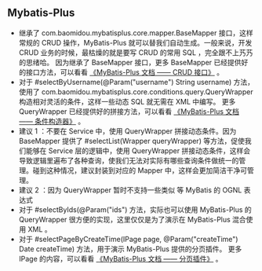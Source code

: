 ## Mybatis-Plus

- 继承了 com.baomidou.mybatisplus.core.mapper.BaseMapper<T> 接口，这样常规的 CRUD 操作，MyBatis-Plus 就可以替我们自动生成。一般来说，开发 CRUD 业务的时候，最枯燥的就是要写 CRUD 的常用 SQL ，完全跟不上艿艿的思绪哈。
因为继承了 BaseMapper 接口，更多 BaseMapper 已经提供好的接口方法，可以看看 [《MyBatis-Plus 文档 —— CRUD 接口》](https://baomidou.com/pages/49cc81/) 。
- 对于 #selectByUsername(@Param("username") String username) 方法，使用了 com.baomidou.mybatisplus.core.conditions.query.QueryWrapper<T> 构造相对灵活的条件，这样一些动态 SQL 就无需在 XML 中编写。 更多 QueryWrapper 已经提供好的拼接方法，可以看看 [《MyBatis-Plus 文档 —— 条件构造器》](https://baomidou.com/pages/10c804/) 。
- 建议 1 ：不要在 Service 中，使用 QueryWrapper 拼接动态条件。因为 BaseMapper 提供了 #selectList(Wrapper<T> queryWrapper) 等方法，促使我们能够在 Service 层的逻辑中，使用 QueryWrapper 拼接动态条件，这样会导致逻辑里遍布了各种查询，使我们无法对实际有哪些查询条件做统一的管理。碰到这种情况，建议封装到对应的 Mapper 中，这样会更加简洁干净可管理。
- 建议 2 ：因为 QueryWrapper 暂时不支持一些类似 <if /> 等 MyBatis 的 OGNL 表达式
- 对于 #selectByIds(@Param("ids") 方法，实际也可以使用 MyBatis-Plus 的 QueryWrapper 很方便的实现，这里仅仅是为了演示在 MyBatis-Plus 混合使用 XML 。
- 对于 #selectPageByCreateTime(IPage<UserDO> page, @Param("createTime") Date createTime) 方法，用于演示 MyBatis-Plus 提供的分页插件。 更多 IPage 的内容，可以看看 [《MyBatis-Plus 文档 —— 分页插件》](https://baomidou.com/pages/97710a/) 。
